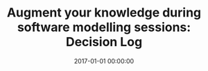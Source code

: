 ---
title: 'Augment your knowledge during software modelling sessions: Decision Log'
description: 'Article in the DDD Magazine #1.'
type: 'magazine article'
website: 'https://pages.xebia.com/domain-driven-design-magazine-xebia'
date: 2017-01-01 00:00:00
featured_image: 'https://pages.xebia.com/hs-fs/hubfs/Schermafbeelding%202020-02-05%20om%2010.37.10.png?width=600&name=Schermafbeelding%202020-02-05%20om%2010.37.10.png'
---